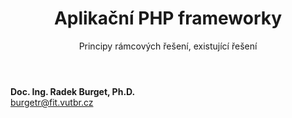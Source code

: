 <!-- .slide: class="title" -->

<div class="logo"></div>
<div class="main">
    <header>
        <h1>Aplikační PHP frameworky</h1>
        <p class="subtitle">Principy rámcových řešení, existující řešení</p>
    </header>
    <p class="author" style="margin: 0"><strong>Doc. Ing. Radek Burget, Ph.D.</strong><br>
        <a href="mailto:burgetr@fit.vutbr.cz">burgetr@fit.vutbr.cz</a>
    </p>
</div>
